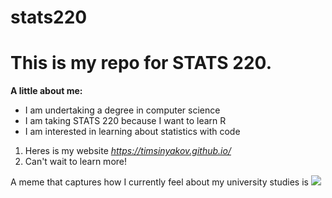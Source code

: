 # stats220

# This is my repo for STATS 220. 

**A little about me:**

- I am undertaking a degree in computer science
- I am taking STATS 220 because I want to learn R
- I am interested in learning about statistics with code
1. Heres is my website *https://timsinyakov.github.io/*
2. Can't wait to learn more!

A meme that captures how I currently feel about my university studies is ![](https://media1.tenor.com/m/JKmvX6rE8uQAAAAC/do-something-comeon.gif)
